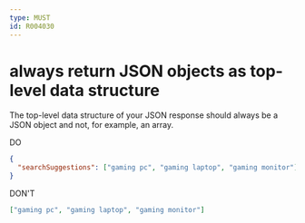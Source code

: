```yaml
---
type: MUST
id: R004030
---
```


# always return JSON objects as top-level data structure

The top-level data structure of your JSON response should always be a JSON object and not, for example, an array.

DO

```json
{
  "searchSuggestions": ["gaming pc", "gaming laptop", "gaming monitor"]
}
```

DON'T

```json
["gaming pc", "gaming laptop", "gaming monitor"]
```
